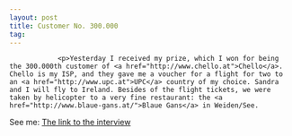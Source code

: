 ```yaml
---
layout: post
title: Customer No. 300.000
tag: 
---
```



                <p>Yesterday I received my prize, which I won for being the 300.000th customer of <a href="http://www.chello.at">Chello</a>. Chello is my ISP, and they gave me a voucher for a flight for two to an <a href="http://www.upc.at">UPC</a> country of my choice. Sandra and I will fly to Ireland. Besides of the flight tickets, we were taken by helicopter to a very fine restaurant: the <a href="http://www.blaue-gans.at/">Blaue Gans</a> in Weiden/See.
See me: <a href="http://www.wienweb.at/content.aspx?id=104007&cat=7&channel=2&typ=0">The link to the interview</a></p>
            
